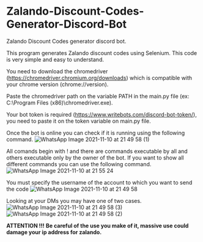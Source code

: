 # Zalando-Discount-Codes-Generator-Discord-Bot
Zalando Discount Codes generator discord bot.

This program generates Zalando discount codes using Selenium. This code is very simple and easy to understand.

You need to download the chromedriver (https://chromedriver.chromium.org/downloads) which is compatible with your chrome version (chrome://version).

Paste the chromedriver path on the variable PATH in the main.py file (ex: C:\Program Files (x86)\chromedriver.exe).

Your bot token is required (https://www.writebots.com/discord-bot-token/), you need to paste it on the token variable on main.py file. 

Once the bot is online you can check if it is running using the following command.
![WhatsApp Image 2021-11-10 at 21 49 58 (1)](https://user-images.githubusercontent.com/44948225/141191885-f22eee39-c887-4d20-8ae8-6646596ad036.jpeg)

All comands begin with ! and there are commands executable by all and others executable only by the owner of the bot.
If you want to show all different commands you can use the following command.
![WhatsApp Image 2021-11-10 at 21 55 24](https://user-images.githubusercontent.com/44948225/141192030-136ca38f-2149-400d-9da6-71f48c2f4fbe.jpeg)

You must specify the username of the account to which you want to send the code
![WhatsApp Image 2021-11-10 at 21 49 58](https://user-images.githubusercontent.com/44948225/141191805-3ede750e-9793-40c5-9dd3-e705a7c2ac4b.jpeg)

Looking at your DMs you may have one of two cases.
![WhatsApp Image 2021-11-10 at 21 49 58 (3)](https://user-images.githubusercontent.com/44948225/141191901-5b5270a7-140f-4418-811f-6f766cc3f696.jpeg)
![WhatsApp Image 2021-11-10 at 21 49 58 (2)](https://user-images.githubusercontent.com/44948225/141191904-670046e4-90ec-4e4d-962f-7027568095e3.jpeg)

**ATTENTION !!!**
**Be careful of the use you make of it, massive use could damage your ip address for zalando.**
